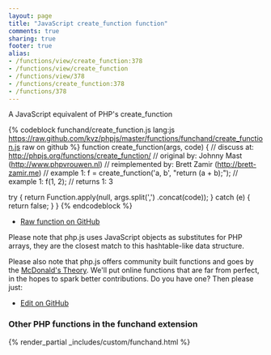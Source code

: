 ```yaml
---
layout: page
title: "JavaScript create_function function"
comments: true
sharing: true
footer: true
alias:
- /functions/view/create_function:378
- /functions/view/create_function
- /functions/view/378
- /functions/create_function:378
- /functions/378
---
```

<!-- Generated by Rakefile:build -->
A JavaScript equivalent of PHP's create_function

{% codeblock funchand/create_function.js lang:js https://raw.github.com/kvz/phpjs/master/functions/funchand/create_function.js raw on github %}
function create_function(args, code) {
  //       discuss at: http://phpjs.org/functions/create_function/
  //      original by: Johnny Mast (http://www.phpvrouwen.nl)
  // reimplemented by: Brett Zamir (http://brett-zamir.me)
  //        example 1: f = create_function('a, b', "return (a + b);");
  //        example 1: f(1, 2);
  //        returns 1: 3

  try {
    return Function.apply(null, args.split(',')
      .concat(code));
  } catch (e) {
    return false;
  }
}
{% endcodeblock %}

 - [Raw function on GitHub](https://github.com/kvz/phpjs/blob/master/functions/funchand/create_function.js)

Please note that php.js uses JavaScript objects as substitutes for PHP arrays, they are 
the closest match to this hashtable-like data structure. 

Please also note that php.js offers community built functions and goes by the 
[McDonald's Theory](https://medium.com/what-i-learned-building/9216e1c9da7d). We'll put online 
functions that are far from perfect, in the hopes to spark better contributions. 
Do you have one? Then please just: 

 - [Edit on GitHub](https://github.com/kvz/phpjs/edit/master/functions/funchand/create_function.js)


### Other PHP functions in the funchand extension
{% render_partial _includes/custom/funchand.html %}
